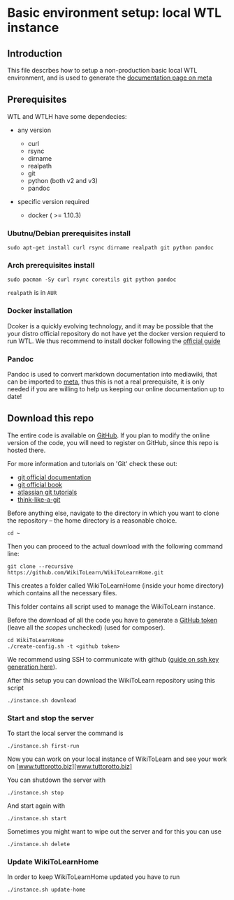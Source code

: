 Basic environment setup: local WTL instance
===========================================

Introduction
------------

This file descrbes how to setup a non-production basic local WTL
environment, and is used to generate the [documentation page on meta][meta-guide]

Prerequisites
-------------

WTL and WTLH have some dependecies:

* any version
    - curl
    - rsync
    - dirname
    - realpath
    - git
    - python (both v2 and v3)
    - pandoc

* specific version required
    - docker ( >= 1.10.3)

### Ubutnu/Debian prerequisites install

``` {.bash}
sudo apt-get install curl rsync dirname realpath git python pandoc
```

### Arch prerequisites install

``` {.bash}
sudo pacman -Sy curl rsync coreutils git python pandoc
```

`realpath` is in `AUR`


### Docker installation

Dcoker is a quickly evolving technology, and it may be possible that the
your distro official repository do not have yet the docker version
requierd to run WTL. We thus recommend to install docker following the
[official guide][docker-install]

### Pandoc

Pandoc is used to convert markdown documentation into mediawiki, that can be
imported to [meta][meta], thus this is not a real prerequisite, it is only
needed if you are willing to help us keeping our online documentation
up to date!

Download this repo
------------------

The entire code is available on [GitHub][GitHub]. If you plan to modify
the online version of the code, you will need to register on GitHub, since
this repo is hosted there.

For more information and
tutorials on 'Git' check these out:

-   [git official documentation][git-official-documentation]
-   [git official book][git-official-book]
-   [atlassian git tutorials][<https://www.atlassian.com/git/tutorials/>]
-   [think-like-a-git][<http://think-like-a-git.net/>]

Before anything else, navigate to the directory in which you want to
clone the repository – the home directory is a reasonable choice.

``` {.bash}
cd ~
```

Then you can proceed to the actual download with the following command
line:

``` {.bash}
git clone --recursive https://github.com/WikiToLearn/WikiToLearnHome.git
```

This creates a folder called WikiToLearnHome (inside your home
directory) which contains all the necessary files.

This folder contains all script used to manage the WikiToLearn instance.

Before the download of all the code you have to generate a
[GitHub token][GitHub-token] (leave all the *scopes* unchecked) (used for
composer).

``` {.bash}
cd WikiToLearnHome
./create-config.sh -t <github token>
```

We recommend using SSH to communicate with github
([guide on ssh key generation here][help]).

After this setup you can download the WikiToLearn repository using this
script

``` {.bash}
./instance.sh download
```

### Start and stop the server

To start the local server the command is

``` {.bash}
./instance.sh first-run
```

Now you can work on your local instance of WikiToLearn and see your work
on [www.tuttorotto.biz][www.tuttorotto.biz]

You can shutdown the server with

``` {.bash}
./instance.sh stop
```

And start again with

``` {.bash}
./instance.sh start
```

Sometimes you might want to wipe out the server and for this you can use

``` {.bash}
./instance.sh delete
```

### Update WikiToLearnHome

In order to keep WikiToLearnHome updated you have to run

``` {.bash}
./instance.sh update-home
```

[GitHub]: https://github.com/WikiToLearn

[<https://www.atlassian.com/git/tutorials/>]: https://www.atlassian.com/git/tutorials/
[<http://think-like-a-git.net/>]: http://think-like-a-git.net/
[git-official-documentation]: https://git-scm.com/doc
[git-official-book]: https://git-scm.com/book/en/v2

[docker-install]: https://docs.docker.com/engine/installation/linux/

[GitHub-token]: https://github.com/settings/tokens
[help]: https://help.github.com/articles/generating-an-ssh-key/
[www.tuttorotto.biz]: http://www.tuttorotto.biz
[meta]: https://meta.wikitolearn.org
[meta-guide]: http://meta.wikitolearn.org/Guide_for_the_development_of_WikiToLearn/Run_WikiToLearnHome "WTLH - meta.wikitolearn.org"
